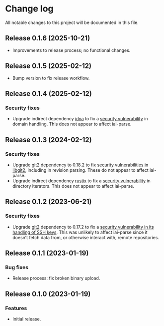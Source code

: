 # Change log

All notable changes to this project will be documented in this file.

## Release 0.1.6 (2025-10-21)

* Improvements to release process; no functional changes.

## Release 0.1.5 (2025-02-12)

* Bump version to fix release workflow.

## Release 0.1.4 (2025-02-12)

### Security fixes

* Upgrade indirect dependency [idna] to fix a [security
  vulnerability][RUSTSEC-2024-0421] in domain handling. This does not
  appear to affect iai-parse.

[idna]: https://crates.io/crates/idna
[RUSTSEC-2024-0421]: https://rustsec.org/advisories/RUSTSEC-2024-0421

## Release 0.1.3 (2024-02-12)

### Security fixes

* Upgrade [git2] dependency to 0.18.2 to fix [security vulnerabilities in
  libgit2][GHSA-22q8-ghmq-63vf], including in revision parsing. These do not
  appear to affect iai-parse.
* Upgrade indirect dependency [rustix] to fix a [security
  vulnerability][GHSA-c827-hfw6-qwvm] in directory iterators. This does not
  appear to affect iai-parse.

[git2]: https://crates.io/crates/git2
[GHSA-22q8-ghmq-63vf]: https://github.com/advisories/GHSA-22q8-ghmq-63vf
[rustix]: https://crates.io/crates/rustix
[GHSA-c827-hfw6-qwvm]: https://github.com/advisories/GHSA-c827-hfw6-qwvm

## Release 0.1.2 (2023-06-21)

### Security fixes

* Upgrade [git2] dependency to 0.17.2 to fix a [security vulnerability in its
  handling of SSH keys][GHSA-m4ch-rfv5-x5g3]. This was unlikely to affect
  iai-parse since it doesn’t fetch data from, or otherwise interact with, remote
  repositories.

[git2]: https://crates.io/crates/git2
[GHSA-m4ch-rfv5-x5g3]: https://github.com/rust-lang/git2-rs/security/advisories/GHSA-m4ch-rfv5-x5g3

## Release 0.1.1 (2023-01-19)

### Bug fixes

* Release process: fix broken binary upload.

## Release 0.1.0 (2023-01-19)

### Features

* Initial release.

